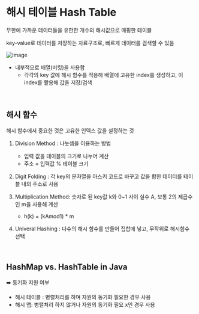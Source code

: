 # 해시 테이블 Hash Table


무한에 가까운 데이터들을 유한한 개수의 해시값으로 매핑한 테이블

key-value로 데이터를 저장하는 자료구조로, 빠르게 데이터를 검색할 수 있음

![image](https://github.com/zeunxx/Inflearn-Spring-RoadMap/assets/81572478/dd10e4e8-5667-4755-9655-4683f3cdf10a)


- 내부적으로 배열(버킷)을 사용함
    - 각각의 key 값에 해시 함수를 적용해 배열에 고유한 index를 생성하고, 이 index를 활용해 값을 저장/검색


<br>

## 해시 함수

해시 함수에서 중요한 것은 고유한 인덱스 값을 설정하는 것

1. Division Method : 나눗셈을 이용하는 방법
    - 입력 값을 테이블의 크기로 나누어 계산
    - 주소 = 입력값 % 테이블 크기

2. Digit Folding : 각 key의 문자열을 아스키 코드로 바꾸고 값을 합한 데이터를 테이블 내의 주소로 사용

3. Multiplication Method: 숫자로 된 key값 k와 0~1 사이 실수 A, 보통 2의 제곱수인 m을 사용해 계산
    - h(k) = (kAmod1) * m


4. Univeral Hashing : 다수의 해시 함수를 만들어 집합에 넣고, 무작위로 해시함수 선택

<br>

## HashMap vs. HashTable in Java

➡️ 동기화 지원 여부

- 해시 테이블 : 병렬처리를 하며 자원의 동기화 필요한 경우 사용
- 해시 맵: 병렬처리 하지 않거나 자원의 동기화 필요 x인 경우 사용